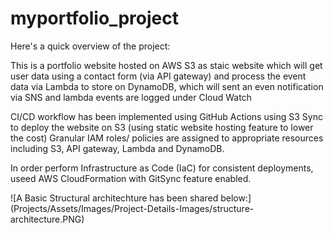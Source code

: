 # myportfolio_project

Here's a quick overview of the project:

This is a portfolio website hosted on AWS S3 as staic website which will get user data using a contact form (via API gateway) and process the event data via Lambda to store on DynamoDB, which will sent an even notification via SNS and lambda events are logged under Cloud Watch

CI/CD workflow has been implemented using GitHub Actions using S3 Sync to deploy the website on S3 (using static website hosting feature to lower the cost)
Granular IAM roles/ policies are assigned to appropriate resources including S3, API gateway, Lambda and DynamoDB.

In order perform Infrastructure as Code (IaC) for consistent deployments, useed AWS CloudFormation with GitSync feature enabled.

![A Basic Structural architechture has been shared below:](Projects/Assets/Images/Project-Details-Images/structure- architecture.PNG)



